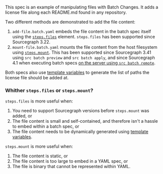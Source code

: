 This spec is an example of manipulating files with Batch Changes. It adds a license file along each README.md found in any repository.

Two different methods are demonstrated to add the file content:

1. `add-file.batch.yaml` embeds the file content in the batch spec itself using the [`steps.files`](https://docs.sourcegraph.com/batch_changes/references/batch_spec_yaml_reference#steps-files) element. `steps.files` has been supported since Sourcegraph 3.22.
2. `mount-file.batch.yaml` mounts the file content from the host filesystem using [`steps.mount`](https://docs.sourcegraph.com/batch_changes/references/batch_spec_yaml_reference#steps-mount). This has been supported since Sourcegraph 3.41 using `src batch preview` and `src batch apply`, and since Sourcegraph 4.1 when executing batch specs [on the server using `src batch remote`](https://docs.sourcegraph.com/batch_changes/how-tos/server_side_file_mounts).

Both specs also use [template variables](https://docs.sourcegraph.com/batch_changes/references/batch_spec_templating#template-variables) to generate the list of paths the license file should be added at.

### Whither `steps.files` or `steps.mount`?

`steps.files` is more useful when:

1. You need to support Sourcegraph versions before `steps.mount` was added, or
1. The file content is small and self-contained, and therefore isn't a hassle to embed within a batch spec, or
1. The file content needs to be dynamically generated using [template variables](https://docs.sourcegraph.com/batch_changes/references/batch_spec_templating#template-variables).

`steps.mount` is more useful when:

1. The file content is static, or
1. The file content is too large to embed in a YAML spec, or
1. The file is binary that cannot be represented within YAML.

